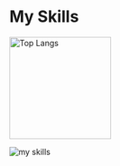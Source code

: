 <h1>My Skills</h1>
  <img alt="Top Langs" height="180px" src="https://github-readme-stats.vercel.app/api/top-langs/?username=Rino1011&layout=compact">
<p align="left">
  <img alt="my skills" src="https://skillicons.dev/icons?theme=light&perline=8&i=ai,pr,ae,blender,arduino,c,raspberrypi,py,p5js,unity,cs,html,css,figma,github,vscode" />
</p>
